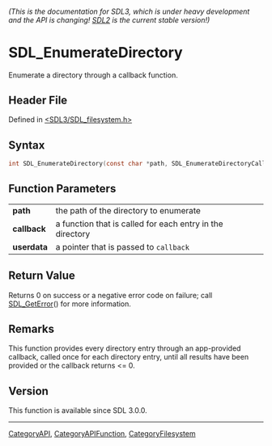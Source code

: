 ###### (This is the documentation for SDL3, which is under heavy development and the API is changing! [SDL2](https://wiki.libsdl.org/SDL2/) is the current stable version!)
# SDL_EnumerateDirectory

Enumerate a directory through a callback function.

## Header File

Defined in [<SDL3/SDL_filesystem.h>](https://github.com/libsdl-org/SDL/blob/main/include/SDL3/SDL_filesystem.h)

## Syntax

```c
int SDL_EnumerateDirectory(const char *path, SDL_EnumerateDirectoryCallback callback, void *userdata);

```

## Function Parameters

|                  |                                                           |
| ---------------- | --------------------------------------------------------- |
| **path**         | the path of the directory to enumerate                    |
| **callback**     | a function that is called for each entry in the directory |
| **userdata**     | a pointer that is passed to `callback`                    |

## Return Value

Returns 0 on success or a negative error code on failure; call
[SDL_GetError](SDL_GetError)() for more information.

## Remarks

This function provides every directory entry through an app-provided
callback, called once for each directory entry, until all results have been
provided or the callback returns <= 0.

## Version

This function is available since SDL 3.0.0.

----
[CategoryAPI](CategoryAPI), [CategoryAPIFunction](CategoryAPIFunction), [CategoryFilesystem](CategoryFilesystem)

